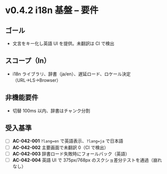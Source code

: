 # v0.4.2 i18n 基盤 – 要件

## ゴール
- 文言をキー化し英語 UI を提供。未翻訳は CI で検出

## スコープ（In）
- i18n ライブラリ、辞書（ja/en）、遅延ロード、ロケール決定（URL→LS→Browser）

## 非機能要件
- 切替 100ms 以内、辞書はチャンク分割

## 受入基準
- [ ] **AC-042-001** `?lang=en` で英語表示、`?lang=ja` で日本語
- [ ] **AC-042-002** 主要画面で未翻訳 0（CI で検出）
- [ ] **AC-042-003** 辞書ロード失敗時にフォールバック（英語）
- [ ] **AC-042-004** 英語 UI で 375px/768px のスクショ差分テストを通過（崩れなし）
